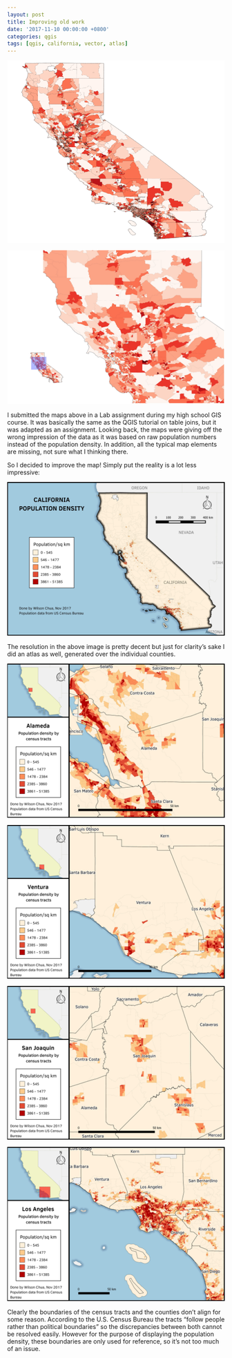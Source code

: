 ```yaml
---
layout: post
title: Improving old work
date: '2017-11-10 00:00:00 +0800'
categories: qgis
tags: [qgis, california, vector, atlas]
---
```


![My first map of California's Population](/img/2017-11-10-Improving_old_work/OldCalPop.png "Old Map of California Population")

![My first map of Northern California Population](/img/2017-11-10-Improving_old_work/OldNorcalPop.jpeg "My first map of Northern California Population")

I submitted the maps above in a Lab assignment during my high school GIS course. It was basically the same as the QGIS tutorial on table joins, but it was adapted as an assignment. Looking back, the maps were giving off the wrong impression of the data as it was based on raw population numbers instead of the population density. In addition, all the typical map elements are missing, not sure what I thinking there.

So I decided to improve the map! Simply put the reality is a lot less impressive:

![Overview of California's Population Density, per Census Tract](/img/2017-11-10-Improving_old_work/Cal_PopDensity.jpeg "Overview of California's Population Density, per Census Tract")

The resolution in the above image is pretty decent but just for clarity’s sake I did an atlas as well, generated over the individual counties.

![Population Density of Alameda, per Census Tract ](/img/2017-11-10-Improving_old_work/Alameda_PopDensity.jpg "Population Density of Alameda, per Census Tract")

![Population Density of Ventura, per Census Tract](/img/2017-11-10-Improving_old_work/Ventura_PopDensity.jpg "Population Density of Ventura, per Census Tract")

![Population Density of San Joaquin, per Census Tract](/img/2017-11-10-Improving_old_work/SanJoaquin_PopDensity.jpg "Population Density of San Joaquin, per Census Tract")

![Population Density of Los Angeles, per Census Tract](/img/2017-11-10-Improving_old_work/LA_PopDensity.jpg "Population Density of Los Angeles, per Census Tract")

Clearly the boundaries of the census tracts and the counties don’t align for some reason. According to the U.S. Census Bureau the tracts “follow people rather than political boundaries” so the discrepancies between both cannot be resolved easily. However for the purpose of displaying the population density, these boundaries are only used for reference, so it’s not too much of an issue.
